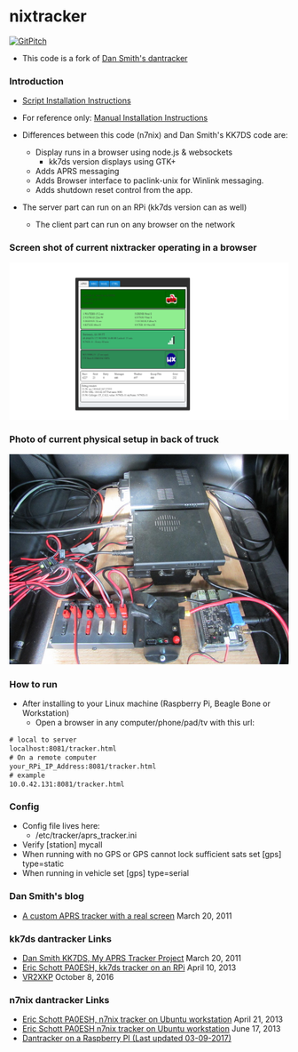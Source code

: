 # nixtracker

[![GitPitch](https://gitpitch.com/assets/badge.svg)](https://gitpitch.com/n7nix/dantracker/master)

* This code is a fork of [Dan Smith's dantracker](https://github.com/kk7ds/dantracker)

### Introduction

* [Script Installation Instructions](https://github.com/nwdigitalradio/n7nix/blob/master/tracker/README.md)
* For reference only: [Manual Installation Instructions](https://github.com/n7nix/dantracker/blob/master/INSTALL.md)

* Differences between this code (n7nix) and Dan Smith's KK7DS code are:
  * Display runs in a browser using node.js & websockets
    * kk7ds version displays using GTK+
  * Adds APRS messaging
  * Adds Browser interface to paclink-unix for Winlink messaging.
  * Adds shutdown reset control from the app.
* The server part can run on an RPi (kk7ds version can as well)
  * The client part can run on any browser on the network

### Screen shot of current nixtracker operating in a browser

![nixtracker](/images/nixtracker-1366x768.png)

### Photo of current physical setup in back of truck

![nixtracker](/images/img_2638_resize.jpg)


### How to run

* After installing to your Linux machine (Raspberry Pi, Beagle Bone or Workstation)
  * Open a browser in any computer/phone/pad/tv with this url:
```
# local to server
localhost:8081/tracker.html
# On a remote computer
your_RPi_IP_Address:8081/tracker.html
# example
10.0.42.131:8081/tracker.html
```

### Config
* Config file lives here:
  *  /etc/tracker/aprs_tracker.ini
* Verify [station] mycall
* When running with no GPS or GPS cannot lock sufficient sats set [gps] type=static
* When running in vehicle set [gps] type=serial

### Dan Smith's blog
* [A custom APRS tracker with a real screen](http://www.danplanet.com/blog/2011/03/20/a-custom-aprs-tracker-with-a-real-screen/) March 20, 2011

### kk7ds dantracker Links
* [Dan Smith KK7DS, My APRS Tracker Project](https://www.youtube.com/watch?v=JOaTdWAwdUQ&t=8s) March 20, 2011
* [Eric Schott PA0ESH, kk7ds tracker on an RPi](https://www.youtube.com/watch?v=HMsYk5gaoNs) April 10, 2013
* [VR2XKP](https://www.youtube.com/watch?v=tKTR8vCEDxg) October 8, 2016

### n7nix dantracker Links
* [Eric Schott PA0ESH, n7nix tracker on Ubuntu workstation](https://www.youtube.com/watch?v=isUSpFrZ504) April 21, 2013
* [Eric Schott PA0ESH n7nix tracker on Ubuntu workstation](https://www.youtube.com/watch?v=Pg-buSHbZVc) June 17, 2013
* [Dantracker on a Raspberry PI (Last updated 03-09-2017)](https://www.pa0esh.com/?page_id=59)
